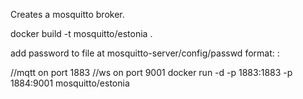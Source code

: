 Creates a mosquitto broker.

docker build -t mosquitto/estonia .

add password to file at mosquitto-server/config/passwd
format:
<user>:<password>

//mqtt on port 1883
//ws on port 9001
docker run -d -p 1883:1883 -p 1884:9001 mosquitto/estonia